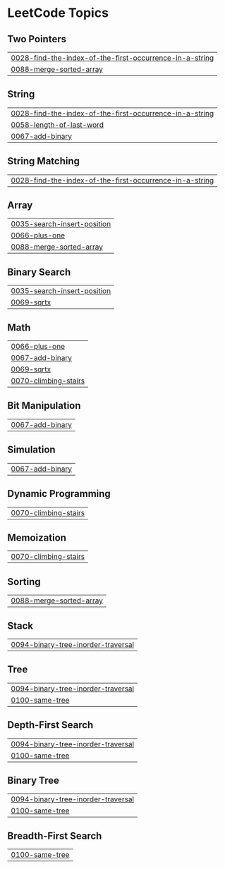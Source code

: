

<!---LeetCode Topics Start-->
# LeetCode Topics
## Two Pointers
|  |
| ------- |
| [0028-find-the-index-of-the-first-occurrence-in-a-string](https://github.com/5haiqin/Leetcode/tree/master/0028-find-the-index-of-the-first-occurrence-in-a-string) |
| [0088-merge-sorted-array](https://github.com/5haiqin/Leetcode/tree/master/0088-merge-sorted-array) |
## String
|  |
| ------- |
| [0028-find-the-index-of-the-first-occurrence-in-a-string](https://github.com/5haiqin/Leetcode/tree/master/0028-find-the-index-of-the-first-occurrence-in-a-string) |
| [0058-length-of-last-word](https://github.com/5haiqin/Leetcode/tree/master/0058-length-of-last-word) |
| [0067-add-binary](https://github.com/5haiqin/Leetcode/tree/master/0067-add-binary) |
## String Matching
|  |
| ------- |
| [0028-find-the-index-of-the-first-occurrence-in-a-string](https://github.com/5haiqin/Leetcode/tree/master/0028-find-the-index-of-the-first-occurrence-in-a-string) |
## Array
|  |
| ------- |
| [0035-search-insert-position](https://github.com/5haiqin/Leetcode/tree/master/0035-search-insert-position) |
| [0066-plus-one](https://github.com/5haiqin/Leetcode/tree/master/0066-plus-one) |
| [0088-merge-sorted-array](https://github.com/5haiqin/Leetcode/tree/master/0088-merge-sorted-array) |
## Binary Search
|  |
| ------- |
| [0035-search-insert-position](https://github.com/5haiqin/Leetcode/tree/master/0035-search-insert-position) |
| [0069-sqrtx](https://github.com/5haiqin/Leetcode/tree/master/0069-sqrtx) |
## Math
|  |
| ------- |
| [0066-plus-one](https://github.com/5haiqin/Leetcode/tree/master/0066-plus-one) |
| [0067-add-binary](https://github.com/5haiqin/Leetcode/tree/master/0067-add-binary) |
| [0069-sqrtx](https://github.com/5haiqin/Leetcode/tree/master/0069-sqrtx) |
| [0070-climbing-stairs](https://github.com/5haiqin/Leetcode/tree/master/0070-climbing-stairs) |
## Bit Manipulation
|  |
| ------- |
| [0067-add-binary](https://github.com/5haiqin/Leetcode/tree/master/0067-add-binary) |
## Simulation
|  |
| ------- |
| [0067-add-binary](https://github.com/5haiqin/Leetcode/tree/master/0067-add-binary) |
## Dynamic Programming
|  |
| ------- |
| [0070-climbing-stairs](https://github.com/5haiqin/Leetcode/tree/master/0070-climbing-stairs) |
## Memoization
|  |
| ------- |
| [0070-climbing-stairs](https://github.com/5haiqin/Leetcode/tree/master/0070-climbing-stairs) |
## Sorting
|  |
| ------- |
| [0088-merge-sorted-array](https://github.com/5haiqin/Leetcode/tree/master/0088-merge-sorted-array) |
## Stack
|  |
| ------- |
| [0094-binary-tree-inorder-traversal](https://github.com/5haiqin/Leetcode/tree/master/0094-binary-tree-inorder-traversal) |
## Tree
|  |
| ------- |
| [0094-binary-tree-inorder-traversal](https://github.com/5haiqin/Leetcode/tree/master/0094-binary-tree-inorder-traversal) |
| [0100-same-tree](https://github.com/5haiqin/Leetcode/tree/master/0100-same-tree) |
## Depth-First Search
|  |
| ------- |
| [0094-binary-tree-inorder-traversal](https://github.com/5haiqin/Leetcode/tree/master/0094-binary-tree-inorder-traversal) |
| [0100-same-tree](https://github.com/5haiqin/Leetcode/tree/master/0100-same-tree) |
## Binary Tree
|  |
| ------- |
| [0094-binary-tree-inorder-traversal](https://github.com/5haiqin/Leetcode/tree/master/0094-binary-tree-inorder-traversal) |
| [0100-same-tree](https://github.com/5haiqin/Leetcode/tree/master/0100-same-tree) |
## Breadth-First Search
|  |
| ------- |
| [0100-same-tree](https://github.com/5haiqin/Leetcode/tree/master/0100-same-tree) |
<!---LeetCode Topics End-->